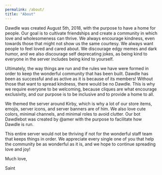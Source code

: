 ```yaml
---
permalink: /about/
title: "About"
---
```


Dawdle was created August 5th, 2018, with the purpose to have a home for people. Our goal is to cultivate friendships and create a community in which love and wholesomeness can thrive. We always encourage kindness, even towards those that might not show us the same courtesy. We always want people to feel loved and cared about. We discourage edgy memes and dark humor, and we also discourage self deprecating jokes, as being kind to everyone in the server includes being kind to yourself.

Ultimately, the way things are run and the rules we have were formed in order to keep the wonderful community that has been built. Dawdle has been as successful and as active as it is because of its members! Without those that want to spread kindness, there would be no Dawdle. This is why we require everyone to be welcoming, because cliques are what encourage exclusivity, and our purpose is to be inclusive and to provide a home to all.

We themed the server around Kirby, which is why a lot of our store items, emojis, server icons, and server banners are of him. We also love cute colors, minimal channels, and minimal roles to avoid clutter. Our bot Dawdlebot was created by @amer with the purpose to facilitate how Dawdle is run.

This entire server would not be thriving if not for the wonderful staff team that keeps things in order. We appreciate every single one of you that help the community be as wonderful as it is, and we hope to continue spreading love and joy!

Much love,

Saint
